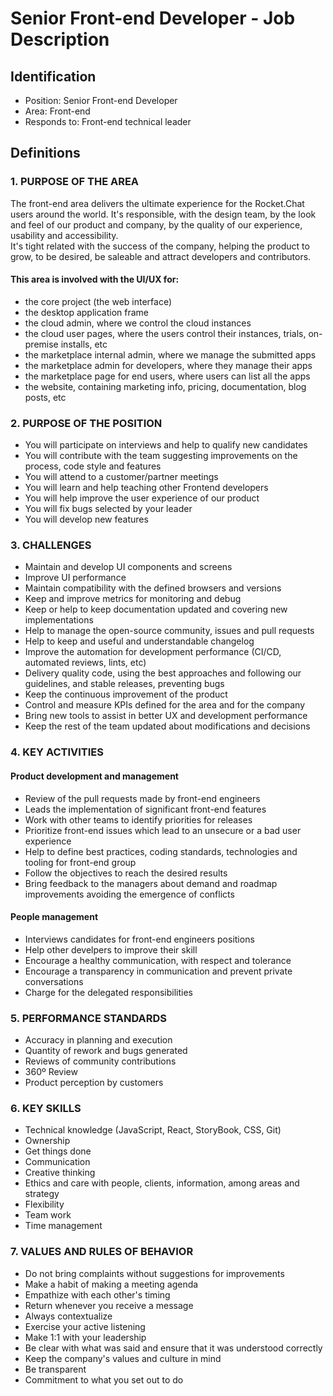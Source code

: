 # Senior Front-end Developer - Job Description

## Identification

- Position: Senior Front-end Developer
- Area: Front-end
- Responds to: Front-end technical leader

## Definitions

### 1. PURPOSE OF THE AREA

The front-end area delivers the ultimate experience for the Rocket.Chat users around the world. It's responsible, with the design team, by the look and feel of our product and company, by the quality of our experience, usability and accessibility.\
It's tight related with the success of the company, helping the product to grow, to be desired, be saleable and attract developers and contributors.

#### This area is involved with the UI/UX for:

- the core project (the web interface)
- the desktop application frame
- the cloud admin, where we control the cloud instances
- the cloud user pages, where the users control their instances, trials, on-premise installs, etc
- the marketplace internal admin, where we manage the submitted apps
- the marketplace admin for developers, where they manage their apps
- the marketplace page for end users, where users can list all the apps
- the website, containing marketing info, pricing, documentation, blog posts, etc

### 2. PURPOSE OF THE POSITION

- You will participate on interviews and help to qualify new candidates
- You will contribute with the team suggesting improvements on the process, code style and features
- You will attend to a customer/partner meetings
- You will learn and help teaching other Frontend developers
- You will help improve the user experience of our product
- You will fix bugs selected by your leader
- You will develop new features

### 3. CHALLENGES

- Maintain and develop UI components and screens
- Improve UI performance
- Maintain compatibility with the defined browsers and versions
- Keep and improve metrics for monitoring and debug
- Keep or help to keep documentation updated and covering new implementations
- Help to manage the open-source community, issues and pull requests
- Help to keep and useful and understandable changelog
- Improve the automation for development performance (CI/CD, automated reviews, lints, etc)
- Delivery quality code, using the best approaches and following our guidelines, and stable releases, preventing bugs
- Keep the continuous improvement of the product
- Control and measure KPIs defined for the area and for the company
- Bring new tools to assist in better UX and development performance
- Keep the rest of the team updated about modifications and decisions

### 4. KEY ACTIVITIES

#### Product development and management

- Review of the pull requests made by front-end engineers
- Leads the implementation of significant front-end features
- Work with other teams to identify priorities for releases
- Prioritize front-end issues which lead to an unsecure or a bad user experience
- Help to define best practices, coding standards, technologies and tooling for front-end group
- Follow the objectives to reach the desired results
- Bring feedback to the managers about demand and roadmap improvements avoiding the emergence of conflicts

#### People management

- Interviews candidates for front-end engineers positions
- Help other develpers to improve their skill
- Encourage a healthy communication, with respect and tolerance
- Encourage a transparency in communication and prevent private conversations
- Charge for the delegated responsibilities

### 5. PERFORMANCE STANDARDS

- Accuracy in planning and execution
- Quantity of rework and bugs generated
- Reviews of community contributions
- 360º Review
- Product perception by customers

### 6. KEY SKILLS

- Technical knowledge (JavaScript, React, StoryBook, CSS, Git)
- Ownership
- Get things done
- Communication
- Creative thinking
- Ethics and care with people, clients, information, among areas and strategy
- Flexibility
- Team work
- Time management

### 7. VALUES AND RULES OF BEHAVIOR

- Do not bring complaints without suggestions for improvements
- Make a habit of making a meeting agenda
- Empathize with each other's timing
- Return whenever you receive a message
- Always contextualize
- Exercise your active listening
- Make 1:1 with your leadership
- Be clear with what was said and ensure that it was understood correctly
- Keep the company's values and culture in mind
- Be transparent
- Commitment to what you set out to do
